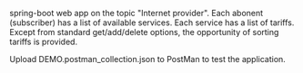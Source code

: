 spring-boot web app on the topic "Internet provider".
Each abonent (subscriber) has a list of available services.
Each service has a list of tariffs.
Except from standard get/add/delete options, the opportunity of sorting tariffs is provided.

Upload DEMO.postman_collection.json to PostMan to test the application.